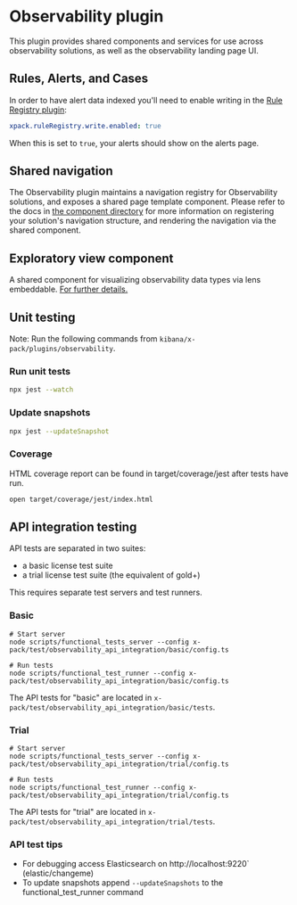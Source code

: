 # Observability plugin

This plugin provides shared components and services for use across observability solutions, as well as the observability landing page UI.

## Rules, Alerts, and Cases

In order to have alert data indexed
you'll need to enable writing in the [Rule Registry plugin](../rule_registry/README.md):

```yaml
xpack.ruleRegistry.write.enabled: true
```

When this is set to `true`, your alerts should show on the alerts page.

## Shared navigation

The Observability plugin maintains a navigation registry for Observability solutions, and exposes a shared page template component. Please refer to the docs in [the component directory](public/components/shared/page_template) for more information on registering your solution's navigation structure, and rendering the navigation via the shared component.

## Exploratory view component
A shared component for visualizing observability data types via lens embeddable. [For further details.](./public/components/shared/exploratory_view/README.md)

## Unit testing

Note: Run the following commands from `kibana/x-pack/plugins/observability`.

### Run unit tests

```bash
npx jest --watch
```

### Update snapshots

```bash
npx jest --updateSnapshot
```

### Coverage

HTML coverage report can be found in target/coverage/jest after tests have run.

```bash
open target/coverage/jest/index.html
```

## API integration testing

API tests are separated in two suites:

- a basic license test suite
- a trial license test suite (the equivalent of gold+)

This requires separate test servers and test runners.

### Basic

```
# Start server
node scripts/functional_tests_server --config x-pack/test/observability_api_integration/basic/config.ts

# Run tests
node scripts/functional_test_runner --config x-pack/test/observability_api_integration/basic/config.ts
```

The API tests for "basic" are located in `x-pack/test/observability_api_integration/basic/tests`.

### Trial

```
# Start server
node scripts/functional_tests_server --config x-pack/test/observability_api_integration/trial/config.ts

# Run tests
node scripts/functional_test_runner --config x-pack/test/observability_api_integration/trial/config.ts
```

The API tests for "trial" are located in `x-pack/test/observability_api_integration/trial/tests`.

### API test tips

- For debugging access Elasticsearch on http://localhost:9220` (elastic/changeme)
- To update snapshots append `--updateSnapshots` to the functional_test_runner command
